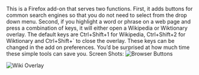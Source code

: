 <!--The Other Addon by Aaron E-J is licensed under a <a rel="license" href="http://creativecommons.org/licenses/by-nc-sa/4.0/">Creative Commons Attribution-NonCommercial-ShareAlike 4.0 International License</a>.
See <a xmlns:dct="http://purl.org/dc/terms/" href="http://otherrealm.org" rel="dct:source">http://otherrealm.org</a>.-->
This is a Firefox add-on that serves two functions.  First, it adds buttons for common search engines so that you do not need to select from the drop down menu.  Second, if you highlight a word or phrase on a web page and press a combination of keys, it will either open a Wikipedia or Wiktionary overlay.  The default keys are Ctrl+Shift+1 for Wikipedia, Ctrl+Shift+2 for Wiktionary and Ctrl+Shift+` to close the overlay.  These keys can be changed in the add on preferences.  You’d be surprised at how much time these simple tools can save you.
Screen Shots:
<img src="https://raw2.github.com/TheOtherRealm/otheraddonbeta/master/otheraddonbeta/screenshotofsearchbuttons.png" alt="Browser Buttons">

<img src="https://raw2.github.com/TheOtherRealm/otheraddonbeta/master/otheraddonbeta/screenshotofwikioverlay.png" alt="Wiki Overlay">
